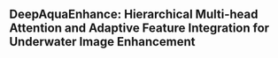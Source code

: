
## DeepAquaEnhance: Hierarchical Multi-head Attention and Adaptive Feature Integration for Underwater Image Enhancement
